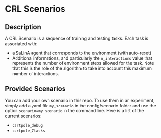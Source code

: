 # CRL Scenarios

## Description

A CRL Scenario is a sequence of training and testing tasks. Each task is associated with:
* a SaLinA agent that corresponds to the environment (with auto-reset)
* Additional informations, and particularly the `n_interactions` value that represents the number of environment steps allowed for the task. Note that this is the role of the algorithm  to take into account this maximum number of interactions. 

## Provided Scenarios

You can add your own scenario in this repo. To use them in an experiment, simply add a yaml file `my_scenario` in the config/scenario folder and use the option `scenario=my_scenario` in the command line. Here is a list of the current scenarios:
* `cartpole_debug`
* `cartpole_7tasks`
